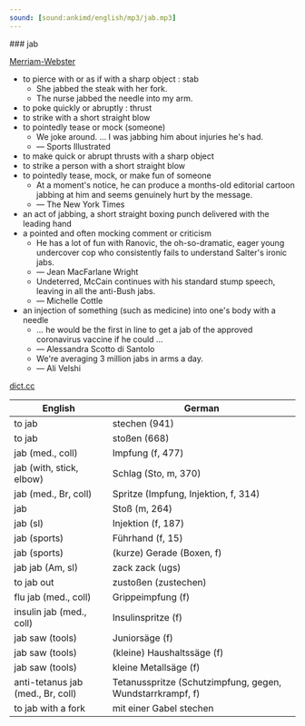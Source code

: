 ```yaml
---
sound: [sound:ankimd/english/mp3/jab.mp3]
---
```


\### jab

[Merriam-Webster](https://www.merriam-webster.com/dictionary/jab)

- to pierce with or as if with a sharp object : stab
    - She jabbed the steak with her fork.
    - The nurse jabbed the needle into my arm.
- to poke quickly or abruptly : thrust
- to strike with a short straight blow
- to pointedly tease or mock (someone)
    - We joke around. … I was jabbing him about injuries he's had.
    - — Sports Illustrated
- to make quick or abrupt thrusts with a sharp object
- to strike a person with a short straight blow
- to pointedly tease, mock, or make fun of someone
    - At a moment's notice, he can produce a months-old editorial cartoon jabbing at him and seems genuinely hurt by the message.
    - — The New York Times
- an act of jabbing, a short straight boxing punch delivered with the leading hand
- a pointed and often mocking comment or criticism
    - He has a lot of fun with Ranovic, the oh-so-dramatic, eager young undercover cop who consistently fails to understand Salter's ironic jabs.
    - — Jean MacFarlane Wright
    - Undeterred, McCain continues with his standard stump speech, leaving in all the anti-Bush jabs.
    - — Michelle Cottle
- an injection of something (such as medicine) into one's body with a needle
    - … he would be the first in line to get a jab of the approved coronavirus vaccine if he could …
    - — Alessandra Scotto di Santolo
    - We're averaging 3 million jabs in arms a day.
    - — Ali Velshi

[dict.cc](https://www.dict.cc/jab)

| English        | German       |
| -------------- | ------------ |
| to jab | stechen (941) |
| to jab | stoßen (668) |
| jab (med., coll) | Impfung (f, 477) |
| jab (with, stick, elbow) | Schlag (Sto, m, 370) |
| jab (med., Br, coll) | Spritze (Impfung, Injektion, f, 314) |
| jab | Stoß (m, 264) |
| jab (sl) | Injektion (f, 187) |
| jab (sports) | Führhand (f, 15) |
| jab (sports) | (kurze) Gerade (Boxen, f) |
| jab jab (Am, sl) | zack zack (ugs) |
| to jab out | zustoßen (zustechen) |
| flu jab (med., coll) | Grippeimpfung (f) |
| insulin jab (med., coll) | Insulinspritze (f) |
| jab saw (tools) | Juniorsäge (f) |
| jab saw (tools) | (kleine) Haushaltssäge (f) |
| jab saw (tools) | kleine Metallsäge (f) |
| anti-tetanus jab (med., Br, coll) | Tetanusspritze (Schutzimpfung, gegen, Wundstarrkrampf, f) |
| to jab with a fork | mit einer Gabel stechen |
